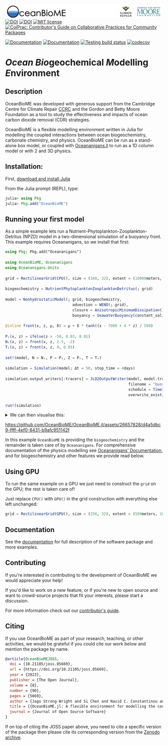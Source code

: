 ![](OceanBioME_headerbar.jpg?raw=true)
[![DOI](https://joss.theoj.org/papers/10.21105/joss.05669/status.svg)](https://doi.org/10.21105/joss.05669)
[![DOI](https://zenodo.org/badge/DOI/10.5281/zenodo.10038575.svg)](https://doi.org/10.5281/zenodo.10038575)
[![MIT license](https://img.shields.io/badge/License-MIT-blue.svg?style=flat-square)](https://mit-license.org)
[![ColPrac: Contributor's Guide on Collaborative Practices for Community Packages](https://img.shields.io/badge/ColPrac-Contributor's%20Guide-blueviolet)](https://github.com/SciML/ColPrac)

[![Documentation](https://img.shields.io/badge/documentation-stable%20release-blue?style=flat-square)](https://oceanbiome.github.io/OceanBioME.jl/stable/)
[![Documentation](https://img.shields.io/badge/documentation-dev%20release-orange?style=flat-square)](https://oceanbiome.github.io/OceanBioME.jl/dev/)
[![Testing build status](https://badge.buildkite.com/3d79ccbf2cba42de1d4e54a2f31cc6f99d377198bf63334d0d.svg)](https://buildkite.com/oceanbiome-dot-jl/gpu-tests)
[![codecov](https://codecov.io/gh/OceanBioME/OceanBioME.jl/branch/main/graph/badge.svg?token=3DIW4R7N3R)](https://codecov.io/gh/OceanBioME/OceanBioME.jl)
# *Ocean* *Bio*geochemical *M*odelling *E*nvironment

## Description
OceanBioME was developed with generous support from the Cambridge Centre for Climate Repair [CCRC](https://www.climaterepair.cam.ac.uk) and the Gordon and Betty Moore Foundation as a tool to study the effectiveness and impacts of ocean carbon dioxide removal (CDR) strategies.

OceanBioME is a flexible modelling environment written in Julia for modelling the coupled interactions between ocean biogeochemistry, carbonate chemistry, and physics. OceanBioME can be run as a stand-alone box model, or coupled with [Oceananigans.jl](https://github.com/cliMA/oceananigans.jl/) to run as a 1D column model or with 2 and 3D physics. 

## Installation:

First, [download and install Julia](https://julialang.org/downloads/)

From the Julia prompt (REPL), type:
```julia
julia> using Pkg
julia> Pkg.add("OceanBioME")
```

## Running your first model
As a simple example lets run a Nutrient-Phytoplankton-Zooplankton-Detritus (NPZD) model in a two-dimensional simulation of a buoyancy front. This example requires Oceananigans, so we install that first:

```julia
using Pkg; Pkg.add("Oceananigans")

using OceanBioME, Oceananigans
using Oceananigans.Units

grid = RectilinearGrid(CPU(), size = (160, 32), extent = (10000meters, 500meters), topology = (Bounded, Flat, Bounded))

biogeochemistry = NutrientPhytoplanktonZooplanktonDetritus(; grid) 

model = NonhydrostaticModel(; grid, biogeochemistry,
                              advection = WENO(; grid),
			                  closure = AnisotropicMinimumDissipation(),
			                  buoyancy = SeawaterBuoyancy(constant_salinity = true))

@inline front(x, z, μ, δ) = μ + δ * tanh((x - 7000 + 4 * z) / 500)

Pᵢ(x, z) = ifelse(z > -50, 0.03, 0.01)
Nᵢ(x, z) = front(x, z, 2.5, -2)
Tᵢ(x, z) = front(x, z, 9, 0.05)

set!(model, N = Nᵢ, P = Pᵢ, Z = Pᵢ, T = Tᵢ)

simulation = Simulation(model; Δt = 50, stop_time = 4days)

simulation.output_writers[:tracers] = JLD2OutputWriter(model, model.tracers,
                                                       filename = "buoyancy_front.jld2",
                                                       schedule = TimeInterval(24minute),
                                                       overwrite_existing = true)

run!(simulation)
```

<details>
<summary>We can then visualise this:</summary>

```julia
T = FieldTimeSeries("buoyancy_front.jld2", "T")
N = FieldTimeSeries("buoyancy_front.jld2", "N")
P = FieldTimeSeries("buoyancy_front.jld2", "P")

xc, yc, zc = nodes(T)

times = T.times

using CairoMakie

n = Observable(1)

T_lims = (8.94, 9.06)
N_lims = (0, 4.5)
P_lims = (0.007, 0.02)

Tₙ = @lift interior(T[$n], :, 1, :)
Nₙ = @lift interior(N[$n], :, 1, :)
Pₙ = @lift interior(P[$n], :, 1, :)

fig = Figure(size = (1000, 520), fontsize = 20)

title = @lift "t = $(prettytime(times[$n]))"
Label(fig[0, :], title)

axis_kwargs = (xlabel = "x (m)", ylabel = "z (m)", width = 770, yticks = [-400, -200, 0])
ax1 = Axis(fig[1, 1]; title = "Temperature (°C)", axis_kwargs...)
ax2 = Axis(fig[2, 1]; title = "Nutrients concentration (mmol N / m³)",axis_kwargs...)
ax3 = Axis(fig[3, 1]; title = "Phytoplankton concentration (mmol N / m³)", axis_kwargs...)

hm1 = heatmap!(ax1, xc, zc, Tₙ, colorrange = T_lims, colormap = Reverse(:lajolla), interpolate = true)
hm2 = heatmap!(ax2, xc, zc, Nₙ, colorrange = N_lims, colormap = Reverse(:bamako), interpolate = true)
hm3 = heatmap!(ax3, xc, zc, Pₙ, colorrange = P_lims, colormap = Reverse(:bamako), interpolate = true)

Colorbar(fig[1, 2], hm1, ticks = [8.95, 9.0, 9.05])
Colorbar(fig[2, 2], hm2, ticks = [0, 2, 4])
Colorbar(fig[3, 2], hm3, ticks = [0.01, 0.02, 0.03])

rowgap!(fig.layout, 0)

record(fig, "buoyancy_front.gif", 1:length(times)) do i
    n[] = i
end
```
</details>

https://github.com/OceanBioME/OceanBioME.jl/assets/26657828/d4a5dbc9-ffff-4ef0-8431-b9afc951142f

In this example `OceanBioME` is providing the `biogeochemistry` and the remainder is taken care of by `Oceananigans`.
For comprehensive documentation of the physics modelling see
[Oceananigans' Documentation](https://clima.github.io/OceananigansDocumentation/stable/), and for
biogeochemistry and other features we provide read below.

## Using GPU

To run the same example on a GPU we just need to construct the `grid` on the GPU; the rest is taken care of!

Just replace `CPU()` with `GPU()` in the grid construction with everything else left unchanged:

```julia
grid = RectilinearGrid(GPU(), size = (256, 32), extent = (500meters, 100meters), topology = (Bounded, Flat, Bounded))
```

## Documentation

See the [documentation](https://oceanbiome.github.io/OceanBioME.jl) for full description of the software
package and more examples.

## Contributing
If you're interested in contributing to the development of OceanBioME we would appreciate your help!

If you'd like to work on a new feature, or if you're new to open source and want to crowd-source projects that fit your interests, please start a discussion.

For more information check out our [contributor's guide](https://oceanbiome.github.io/OceanBioME.jl/stable/contributing/).

## Citing

If you use OceanBioME as part of your research, teaching, or other activities, we would be grateful if you could cite our work below and mention the package by name.

```bibtex
@article{OceanBioMEJOSS,
  doi = {10.21105/joss.05669},
  url = {https://doi.org/10.21105/joss.05669},
  year = {2023},
  publisher = {The Open Journal},
  volume = {8},
  number = {90},
  pages = {5669},
  author = {Jago Strong-Wright and Si Chen and Navid C. Constantinou and Simone Silvestri and Gregory LeClaire Wagner and John R. Taylor},
  title = {{OceanBioME.jl: A flexible environment for modelling the coupled interactions between ocean biogeochemistry and physics}},
  journal = {Journal of Open Source Software}
}
```

If on top of citing the JOSS paper above, you need to cite a specific version of the package then please cite its corresponding version from the [Zenodo archive](https://zenodo.org/doi/10.5281/zenodo.8403489).
